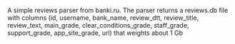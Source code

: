 A simple reviews parser from banki.ru.
The parser returns a reviews.db file with columns (id, username, bank_name, review_dtt, review_title, review_text, main_grade, clear_conditions_grade, staff_grade, support_grade, app_site_grade, url) that weights about 1 Gb
